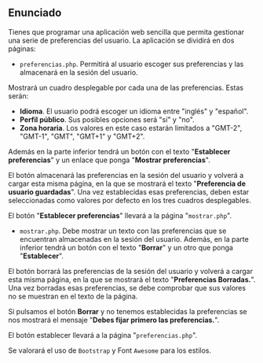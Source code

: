 ## Enunciado
Tienes que programar una aplicación web sencilla que permita gestionar una serie de preferencias del usuario. La aplicación se dividirá en dos páginas:

* ``preferencias.php``. Permitirá al usuario escoger sus preferencias y las almacenará en la sesión del usuario.

Mostrará un cuadro desplegable por cada una de las preferencias. Estas serán:

* **Idioma**. El usuario podrá escoger un idioma entre "inglés" y "español".
* **Perfil público**. Sus posibles opciones será "sí" y "no".
* **Zona horaria**. Los valores en este caso estarán limitados a "GMT-2", "GMT-1", "GMT", "GMT+1" y "GMT+2".

Además en la parte inferior tendrá un botón con el texto "**Establecer preferencias**" y un enlace que ponga "**Mostrar preferencias**".

El botón almacenará las preferencias en la sesión del usuario y volverá a cargar esta misma página, en la que se mostrará el texto "**Preferencia de usuario guardadas**". Una vez establecidas esas preferencias, deben estar seleccionadas como valores por defecto en los tres cuadros desplegables.

El botón "**Establecer preferencias**" llevará a la página "``mostrar.php``".

* ``mostrar.php``. Debe mostrar un texto con las preferencias que se encuentran almacenadas en la sesión del usuario. Además, en la parte inferior tendrá un botón con el texto "**Borrar**" y un otro que ponga "**Establecer**".

El botón borrará las preferencias de la sesión del usuario y volverá a cargar esta misma página, en la que se mostrará el texto "**Preferencias Borradas.**". Una vez borradas esas preferencias, se debe comprobar que sus valores no se muestran en el texto de la página.

Si pulsamos el botón **Borrar** y no tenemos establecidas la preferencias se nos mostrará el mensaje "**Debes fijar primero las preferencias.**".

El botón establecer llevará a la página "``preferencias.php``".

Se valorará el uso de ``Bootstrap`` y Font ``Awesome`` para los estilos.